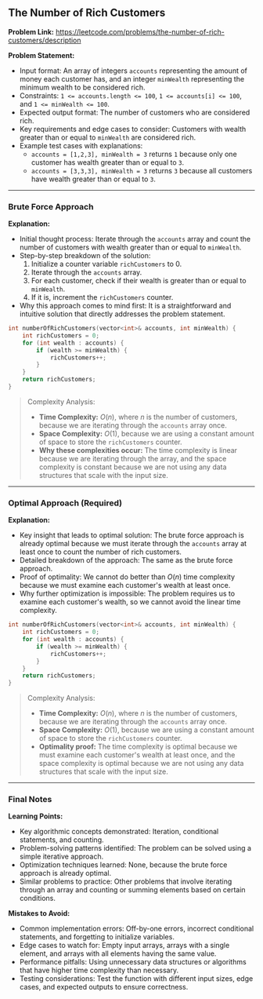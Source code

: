 ## The Number of Rich Customers
**Problem Link:** https://leetcode.com/problems/the-number-of-rich-customers/description

**Problem Statement:**
- Input format: An array of integers `accounts` representing the amount of money each customer has, and an integer `minWealth` representing the minimum wealth to be considered rich.
- Constraints: `1 <= accounts.length <= 100`, `1 <= accounts[i] <= 100`, and `1 <= minWealth <= 100`.
- Expected output format: The number of customers who are considered rich.
- Key requirements and edge cases to consider: Customers with wealth greater than or equal to `minWealth` are considered rich.
- Example test cases with explanations:
  - `accounts = [1,2,3], minWealth = 3` returns `1` because only one customer has wealth greater than or equal to `3`.
  - `accounts = [3,3,3], minWealth = 3` returns `3` because all customers have wealth greater than or equal to `3`.

---

### Brute Force Approach

**Explanation:**
- Initial thought process: Iterate through the `accounts` array and count the number of customers with wealth greater than or equal to `minWealth`.
- Step-by-step breakdown of the solution:
  1. Initialize a counter variable `richCustomers` to 0.
  2. Iterate through the `accounts` array.
  3. For each customer, check if their wealth is greater than or equal to `minWealth`.
  4. If it is, increment the `richCustomers` counter.
- Why this approach comes to mind first: It is a straightforward and intuitive solution that directly addresses the problem statement.

```cpp
int numberOfRichCustomers(vector<int>& accounts, int minWealth) {
    int richCustomers = 0;
    for (int wealth : accounts) {
        if (wealth >= minWealth) {
            richCustomers++;
        }
    }
    return richCustomers;
}
```

> Complexity Analysis:
> - **Time Complexity:** $O(n)$, where $n$ is the number of customers, because we are iterating through the `accounts` array once.
> - **Space Complexity:** $O(1)$, because we are using a constant amount of space to store the `richCustomers` counter.
> - **Why these complexities occur:** The time complexity is linear because we are iterating through the array, and the space complexity is constant because we are not using any data structures that scale with the input size.

---

### Optimal Approach (Required)

**Explanation:**
- Key insight that leads to optimal solution: The brute force approach is already optimal because we must iterate through the `accounts` array at least once to count the number of rich customers.
- Detailed breakdown of the approach: The same as the brute force approach.
- Proof of optimality: We cannot do better than $O(n)$ time complexity because we must examine each customer's wealth at least once.
- Why further optimization is impossible: The problem requires us to examine each customer's wealth, so we cannot avoid the linear time complexity.

```cpp
int numberOfRichCustomers(vector<int>& accounts, int minWealth) {
    int richCustomers = 0;
    for (int wealth : accounts) {
        if (wealth >= minWealth) {
            richCustomers++;
        }
    }
    return richCustomers;
}
```

> Complexity Analysis:
> - **Time Complexity:** $O(n)$, where $n$ is the number of customers, because we are iterating through the `accounts` array once.
> - **Space Complexity:** $O(1)$, because we are using a constant amount of space to store the `richCustomers` counter.
> - **Optimality proof:** The time complexity is optimal because we must examine each customer's wealth at least once, and the space complexity is optimal because we are not using any data structures that scale with the input size.

---

### Final Notes

**Learning Points:**
- Key algorithmic concepts demonstrated: Iteration, conditional statements, and counting.
- Problem-solving patterns identified: The problem can be solved using a simple iterative approach.
- Optimization techniques learned: None, because the brute force approach is already optimal.
- Similar problems to practice: Other problems that involve iterating through an array and counting or summing elements based on certain conditions.

**Mistakes to Avoid:**
- Common implementation errors: Off-by-one errors, incorrect conditional statements, and forgetting to initialize variables.
- Edge cases to watch for: Empty input arrays, arrays with a single element, and arrays with all elements having the same value.
- Performance pitfalls: Using unnecessary data structures or algorithms that have higher time complexity than necessary.
- Testing considerations: Test the function with different input sizes, edge cases, and expected outputs to ensure correctness.